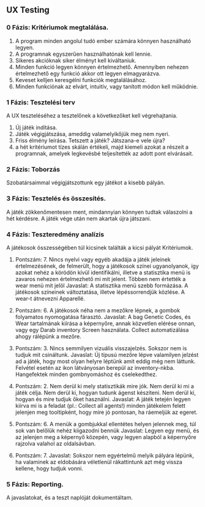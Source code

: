 ## UX Testing

### 0 Fázis: Kritériumok megtalálása. 

1. A program minden angolul tudó ember számára könnyen használható legyen.
2. A programnak egyszerűen használhatónak kell lennie. 
3. Sikeres akcióknak siker élményt kell kiváltaniuk. 
4. Minden funkció legyen könnyen értelmezhető. Amennyiben nehezen értelmezhető egy funkció akkor ott legyen elmagyarázva.
5. Keveset kelljen keresgélni funkciók megtalálásához. 
6. Minden funkciónak az elvárt, intuitív, vagy tanított módon kell működnie.


### 1 Fázis: Tesztelési terv

A UX teszteléséhez a tesztelőnek a következőket kell végrehajtania. 
1. Új játék indítása. 
2. Játék végigjátszása, ameddig valamelyikőjük meg nem nyeri. 
3. Friss élmény leírása. Tetszett a játék? Játszana-e vele újra?
4. a hét kritériumot tízes skálán értékeli, majd kiemeli azokat a részeit a programnak, amelyek legkevésbé teljesítették az adott pont elvárásait. 

### 2 Fázis: Toborzás 

Szobatársaimmal végigjátszottunk egy játékot a kisebb pályán. 

### 3 Fázis: Tesztelés és összesítés. 

A játék zökkenőmentesen ment, mindannyian könnyen tudtak válaszolni a hét kérdésre.
A játék vége után nem akartak újra játszani.

### 4 Fázis: Teszteredmény analízis

A játékosok összességében túl kicsinek találták a kicsi pályát
Kritériumok. 
1. Pontszám: 7. Nincs nyelvi vagy egyéb akadája a játék jeleinek értelmezésének, de felmerült, hogy a játékosok színei ugyanolyanok, így azokat nehéz a körödön kívül identifikálni, illetve a statisztika menü is zavaros nehezen értelmezhető mi mit jelent. Többen nem értették a wear menü mit jelöl
   Javaslat: A statisztika menü szebb formázása. A játékosok színeinek változtatása, illetve lépéssorrendjük közlése. A wear-t átnevezni Apparellé. 

2. Pontszám: 6. A játékosok néha nem a mezőkre lépnek, a gombok folyamatos nyomogatása fárasztó. 
   Javaslat: A bag Genetic Codes, és Wear tartalmának kiírása a képernyőre, annak közvetlen elérése onnan, vagy egy Darab inventory Screen használata. Collect automatizálása ahogy rálépünk a mezőre.  

3. Pontszám: 3. Nincs semmilyen vizuális visszajelzés. Sokszor nem is tudjuk mit csináltunk. 
   Javaslat: Új típusú mezőre lépve valamilyen jelzést ad a játék, hogy most olyan helyre léptünk amit eddig még nem láttunk. Felvétel esetén az ikon látványosan berepül az inventory-nkba. Hangefektek minden gombnyomáshoz és cselekedthez. 

4. Pontszám: 2. Nem derül ki mely statisztikák mire jók. Nem derül ki mi a játék célja. Nem derül ki, hogyan tudunk ágenst készíteni. Nem derül ki, hogyan és mire tudjuk őket használni.
   Javaslat: A játék tetején legyen kiírva mi is a feladat (pl.: Collect all agents!) minden játékelem felett jelenjen meg tooltipként, hogy mire jó pontosan, ha ráemeljük az egeret.

5. Pontszám: 6. A menük a gombjukkal ellentétes helyen jelennek meg, túl sok van belőlük nehéz kiigazodni bennük
   Javaslat: Legyen egy menü, és az jelenjen meg a képernyő közepén, vagy legyen alapból a képernyőre rajzolva valahol az oldalsávban.

6. Pontszám: 7. 
   Javaslat: Sokszor nem egyértelmű melyik pályára lépünk, ha valaminek az eldobására véletlenül rákattintunk azt még vissza kellene, hogy tudjuk vonni.

### 5 Fázis: Reporting.

A javaslatokat, és a teszt naplóját dokumentáltam.  


















